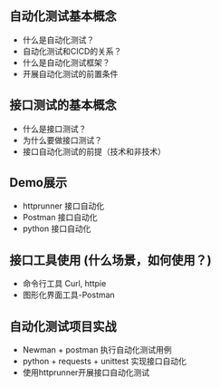 ## 自动化测试基本概念
  - 什么是自动化测试？
  - 自动化测试和CICD的关系？
  - 什么是自动化测试框架？
  - 开展自动化测试的前置条件

## 接口测试的基本概念
  - 什么是接口测试？
  - 为什么要做接口测试？
  - 接口自动化测试的前提（技术和非技术）

## Demo展示
 - httprunner 接口自动化
 - Postman 接口自动化
 - python 接口自动化

## 接口工具使用 (什么场景，如何使用？)
 - 命令行工具 Curl, httpie
 - 图形化界面工具-Postman

## 自动化测试项目实战
- Newman + postman 执行自动化测试用例
- python + requests + unittest 实现接口自动化
- 使用httprunner开展接口自动化测试
